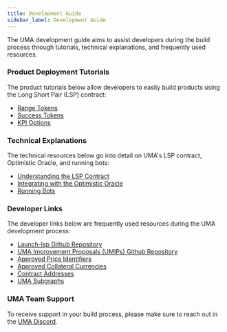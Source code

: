 ```yaml
---
title: Development Guide
sidebar_label: Development Guide
---
```


The UMA development guide aims to assist developers during the build process through tutorials, technical explanations, and frequently used resources.

### Product Deployment Tutorials

The product tutorials below allow developers to easily build products using the Long Short Pair (LSP) contract:
- [Range Tokens](/range-tokens/deployment-tutorial)
- [Success Tokens](/success-tokens/deployment-tutorial)
- [KPI Options](/kpi-options/deployment-tutorial)

### Technical Explanations

The technical resources below go into detail on UMA's LSP contract, Optimistic Oracle, and running bots:
- [Understanding the LSP Contract](/synthetic-tokens/long-short-pair)
- [Integrating with the Optimistic Oracle](/developers/optimistic-oracle-integration)
- [Running Bots](/developers/bots)

### Developer Links

The developer links below are frequently used resources during the UMA development process:
- [Launch-lsp Github Repository](https://github.com/UMAprotocol/launch-lsp)
- [UMA Improvement Proposals (UMIPs) Github Repository](https://github.com/UMAprotocol/UMIPs)
- [Approved Price Identifiers](/uma-tokenholders/approved-price-identifiers)
- [Approved Collateral Currencies](/uma-tokenholders/approved-collateral-currencies)
- [Contract Addresses](/dev-ref/addresses)
- [UMA Subgraphs](/dev-ref/subgraphs)

### UMA Team Support

To receive support in your build process, please make sure to reach out in the [UMA Discord](https://discord.com/invite/jsb9XQJ).
